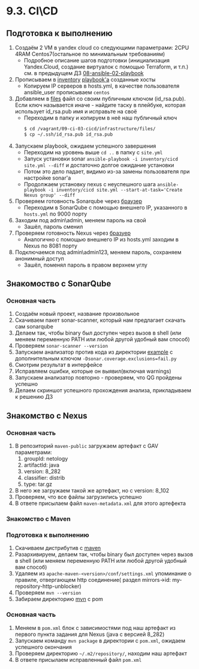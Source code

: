 # 9.3. CI\CD

## Подготовка к выполнению

1. Создаём 2 VM в yandex cloud со следующими параметрами: 2CPU 4RAM Centos7(остальное по минимальным требованиям)
   * Подробное описание шагов подготовки (инициализация Yandex.Cloud, создание виртуалок с помощью Terraform, и т.п.) см. в предыдущем ДЗ [08-ansible-02-playbook](https://github.com/Roma-EDU/devops-netology/tree/master/mnt-homeworks/08-ansible-02-playbook)
2. Прописываем в [inventory](./infrastructure/inventory/cicd/hosts.yml) [playbook'a](./infrastructure/site.yml) созданные хосты
   * Копируем IP серверов в hosts.yml, в качестве пользователя ansible_user прописываем `centos`
3. Добавляем в [files](./infrastructure/files/) файл со своим публичным ключом (id_rsa.pub). Если ключ называется иначе - найдите таску в плейбуке, которая использует id_rsa.pub имя и исправьте на своё
   * Переходим в папку и копируем в неё наш публичный ключ
     ```bash
     $ cd /vagrant/09-ci-03-cicd/infrastructure/files/
     $ cp ~/.ssh/id_rsa.pub id_rsa.pub
     ```
4. Запускаем playbook, ожидаем успешного завершения
   * Переходим на уровень выше `cd ..` в папку с `site.yml`
   * Запуск установки sonar `ansible-playbook -i inventory/cicd site.yml --diff` и достаточно долгое ожидание установки
   * Потом это дело падает, видимо из-за замены пользователя при настройке sonar'а
   * Продолжаем установку nexus с неуспешного шага `ansible-playbook -i inventory/cicd site.yml --start-at-task='Create Nexus group' --diff`
5. Проверяем готовность Sonarqube через [браузер](http://localhost:9000)
   * Переходим в SonarQube с помощью внешнего IP, указанного в `hosts.yml` по 9000 порту
6. Заходим под admin\admin, меняем пароль на свой
   * Зашёл, пароль сменил
7. Проверяем готовность Nexus через [бразуер](http://localhost:8081)
   * Аналогично с помощью внешнего IP из hosts.yml заходим в Nexus по 8081 порту
8. Подключаемся под admin\admin123, меняем пароль, сохраняем анонимный доступ
   * Зашёл, поменял пароль в правом верхнем углу

## Знакомоство с SonarQube

### Основная часть

1. Создаём новый проект, название произвольное
2. Скачиваем пакет sonar-scanner, который нам предлагает скачать сам sonarqube
3. Делаем так, чтобы binary был доступен через вызов в shell (или меняем переменную PATH или любой другой удобный вам способ)
4. Проверяем `sonar-scanner --version`
5. Запускаем анализатор против кода из директории [example](./example) с дополнительным ключом `-Dsonar.coverage.exclusions=fail.py`
6. Смотрим результат в интерфейсе
7. Исправляем ошибки, которые он выявил(включая warnings)
8. Запускаем анализатор повторно - проверяем, что QG пройдены успешно
9. Делаем скриншот успешного прохождения анализа, прикладываем к решению ДЗ

## Знакомство с Nexus

### Основная часть

1. В репозиторий `maven-public` загружаем артефакт с GAV параметрами:
   1. groupId: netology
   2. artifactId: java
   3. version: 8_282
   4. classifier: distrib
   5. type: tar.gz
2. В него же загружаем такой же артефакт, но с version: 8_102
3. Проверяем, что все файлы загрузились успешно
4. В ответе присылаем файл `maven-metadata.xml` для этого артефекта

### Знакомство с Maven

### Подготовка к выполнению

1. Скачиваем дистрибутив с [maven](https://maven.apache.org/download.cgi)
2. Разархивируем, делаем так, чтобы binary был доступен через вызов в shell (или меняем переменную PATH или любой другой удобный вам способ)
3. Удаляем из `apache-maven-<version>/conf/settings.xml` упоминание о правиле, отвергающем http соединение( раздел mirrors->id: my-repository-http-unblocker)
4. Проверяем `mvn --version`
5. Забираем директорию [mvn](./mvn) с pom

### Основная часть

1. Меняем в `pom.xml` блок с зависимостями под наш артефакт из первого пункта задания для Nexus (java с версией 8_282)
2. Запускаем команду `mvn package` в директории с `pom.xml`, ожидаем успешного окончания
3. Проверяем директорию `~/.m2/repository/`, находим наш артефакт
4. В ответе присылаем исправленный файл `pom.xml`
